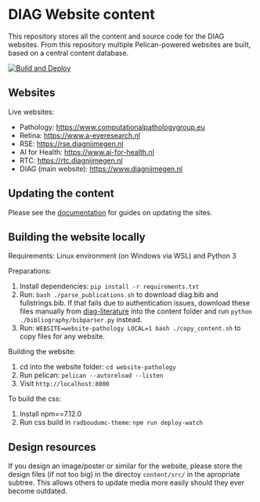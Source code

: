 # DIAG Website content

This repository stores all the content and source code for the DIAG websites. From this repository multiple Pelican-powered websites are built, based on a central content database.

[![Build and Deploy](https://github.com/DIAGNijmegen/website-content/workflows/Build%20and%20Deploy/badge.svg)](https://github.com/DIAGNijmegen/website-content/actions)


## Websites

Live websites:

- Pathology: https://www.computationalpathologygroup.eu
- Retina: https://www.a-eyeresearch.nl
- RSE: https://rse.diagnijmegen.nl
- AI for Health: https://www.ai-for-health.nl
- RTC: https://rtc.diagnijmegen.nl
- DIAG (main website): https://www.diagnijmegen.nl

## Updating the content

Please see the [documentation](https://github.com/DIAGNijmegen/website-content/tree/master/docs) for guides on updating the sites.

## Building the website locally

Requirements: Linux environment (on Windows via WSL) and Python 3

Preparations:
1. Install dependencies: `pip install -r requirements.txt`
2. Run: `bash ./parse_publications.sh` to download diag.bib and fullstrings.bib. If that fails due to authentication issues, download these files manually from [diag-literature](https://github.com/DIAGNijmegen/diag-literature) into the content folder and run `python ./bibliography/bibparser.py` instead.
3. Run: `WEBSITE=website-pathology LOCAL=1 bash ./copy_content.sh` to copy files for any website.

Building the website:
1. cd into the website folder: `cd website-pathology`
2. Run pelican: `pelican --autoreload --listen`
3. Visit `http://localhost:8000`

To build the css:
1. Install npm==7.12.0 
2. Run css build in `radboudumc-theme`: `npm run deploy-watch`

## Design resources

If you design an image/poster or similar for the website, please store the
design files (if not too big) in the directoy `content/src/` in the apropriate
subtree. This allows others to update media more easily should they ever become
outdated.
